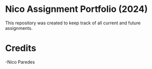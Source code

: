 # Nico Assignment Portfolio (2024)
This repository was created to keep track of all current and future assignments.
# Credits
-Nico Paredes
